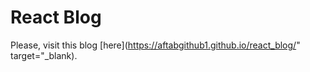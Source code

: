 # React Blog

Please, visit this blog [here](https://aftabgithub1.github.io/react_blog/" target="_blank).
